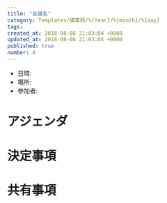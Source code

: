 ```yaml
---
title: "会議名"
category: Templates/議事録/%{Year}/%{month}/%{day}
tags: 
created_at: 2018-08-08 21:03:04 +0900
updated_at: 2018-08-08 21:03:04 +0900
published: true
number: 4
---
```


- 日時: 
- 場所: 
- 参加者: 

# アジェンダ

# 決定事項

# 共有事項

